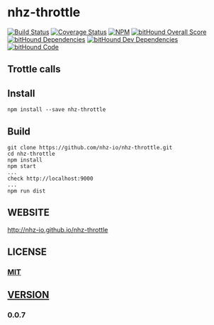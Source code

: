 # nhz-throttle 

[![Build Status][travis-image]][travis-url]
[![Coverage Status](https://coveralls.io/repos/github/nhz-io/nhz-throttle/badge.svg?branch=master)](https://coveralls.io/github/nhz-io/nhz-throttle?branch=master)
[![NPM][npm-image]][npm-url]
[![bitHound Overall Score](https://www.bithound.io/github/nhz-io/nhz-throttle/badges/score.svg)](https://www.bithound.io/github/nhz-io/nhz-throttle)
[![bitHound Dependencies](https://www.bithound.io/github/nhz-io/nhz-throttle/badges/dependencies.svg)](https://www.bithound.io/github/nhz-io/nhz-throttle/master/dependencies/npm)
[![bitHound Dev Dependencies](https://www.bithound.io/github/nhz-io/nhz-throttle/badges/devDependencies.svg)](https://www.bithound.io/github/nhz-io/nhz-throttle/master/dependencies/npm)
[![bitHound Code](https://www.bithound.io/github/nhz-io/nhz-throttle/badges/code.svg)](https://www.bithound.io/github/nhz-io/nhz-throttle)

## Trottle calls

## Install
```
npm install --save nhz-throttle
```

## Build
```
git clone https://github.com/nhz-io/nhz-throttle.git
cd nhz-throttle
npm install
npm start
...
check http://localhost:9000
...
npm run dist
```

## WEBSITE
http://nhz-io.github.io/nhz-throttle

## LICENSE

### [MIT](LICENSE)

## [VERSION](HISTORY.md)
### 0.0.7

[travis-image]: https://travis-ci.org/nhz-io/nhz-throttle.svg
[travis-url]: https://travis-ci.org/nhz-io/nhz-throttle

[npm-image]: https://img.shields.io/npm/v/nhz-throttle.svg?style=flat
[npm-url]: https://www.npmjs.com/package/nhz-throttle

[gh-pages]: http://nhz-io.github.io/nhz-throttle
